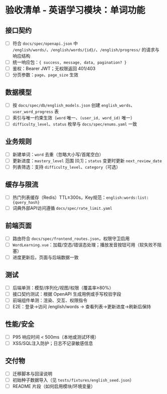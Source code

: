 # 验收清单 - 英语学习模块：单词功能

## 接口契约
- [ ] 符合 `docs/spec/openapi.json` 中 `/english/words/`、`/english/words/{id}/`、`/english/progress/` 的请求与响应结构
- [ ] 统一响应包：`{ success, message, data, pagination? }`
- [ ] 鉴权：Bearer JWT；无权限返回 401/403
- [ ] 分页参数：`page`、`page_size` 生效

## 数据模型
- [ ] 按 `docs/spec/db/english_models.json` 创建 `english_words`、`user_word_progress` 表
- [ ] 索引与唯一约束生效（`word` 唯一、`(user_id, word_id)` 唯一）
- [ ] `difficulty_level`、`status` 枚举与 `docs/spec/enums.yaml` 一致

## 业务规则
- [ ] 新建单词：`word` 去重（忽略大小写/首尾空白）
- [ ] 更新进度：`mastery_level` 范围 [0,1]；`status` 变更时更新 `next_review_date`
- [ ] 列表筛选：支持 `difficulty_level`、`category`（可选）

## 缓存与限流
- [ ] 热门列表缓存（Redis）TTL≥300s，Key规范：`english:words:list:{query_hash}`
- [ ] 词典外部API访问遵循 `docs/spec/rate_limit.yaml`

## 前端页面
- [ ] 路由符合 `docs/spec/frontend_routes.json`，权限守卫启用
- [ ] `WordLearning.vue`：加载/空态/错误态处理；播放发音按钮可用（软失败不阻塞）
- [ ] 进度更新后，页面与后端数据一致

## 测试
- [ ] 后端单测：模型/序列化/视图/权限（覆盖率≥80%）
- [ ] 接口契约测试：根据 OpenAPI 生成用例或手写校验字段
- [ ] 前端组件单测：渲染、交互、权限指令
- [ ] E2E：登录→访问 /english/words → 查看列表→更新进度→刷新后保持

## 性能/安全
- [ ] P95 响应时间 < 500ms（本地或测试环境）
- [ ] XSS/SQL注入防护；日志不记录敏感信息

## 交付物
- [ ] 迁移脚本与回滚说明
- [ ] 初始种子数据导入（见 `tests/fixtures/english_seed.json`）
- [ ] README 片段（如何启用模块/环境变量）
